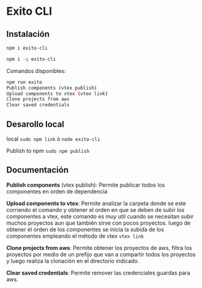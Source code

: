 # Exito CLI

## Instalación

```bash
npm i exito-cli

npm i -g exito-cli
```

Comandos disponibles:

```bash
npm run exito
Publish components (vtex publish)
Upload components to vtex (vtex link)
Clone projects from aws
Clear saved credentials
```

## Desarollo local

local `sudo npm link` ò `node exito-cli`

Publish to npm `sudo npm publish`

## Documentación

**Publish components** (vtex publish): Permite publicar todos los componentes en orden de dependencia

**Upload components to vtex**: Permite analizar la carpeta donde se este corriendo el comando y obtener el orden en que se deben de subir los componentes a vtex, este comando es muy util cuando se necesitan subir muchos proyectos aun que también sirve con pocos proyectos. luego de obtener el orden de los componentes se inicia la subida de los componentes empleando el método de vtex `vtex link`

**Clone projects from aws**: Permite obtener los proyectos de aws, filtra los proyectos por medio de un prefijo que van a compartir todos los proyectos y luego realiza la clonación en el directorio indicado.

**Clear saved credentials**: Permite remover las credenciales guardas para aws.
